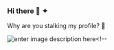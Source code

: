 ### Hi there 👋 ✦
Why are you stalking my profile? 🧐

![enter image description here](https://wakatime.com/share/@space/d2545779-06de-470c-9367-c192ee8d25bb.svg)<!--
